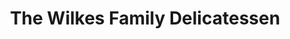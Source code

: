 ---
title: "The Wilkes Family Delicatessen"
url: /glen-rock/the-wilkes-family-delicatessen/
shop: deli
---